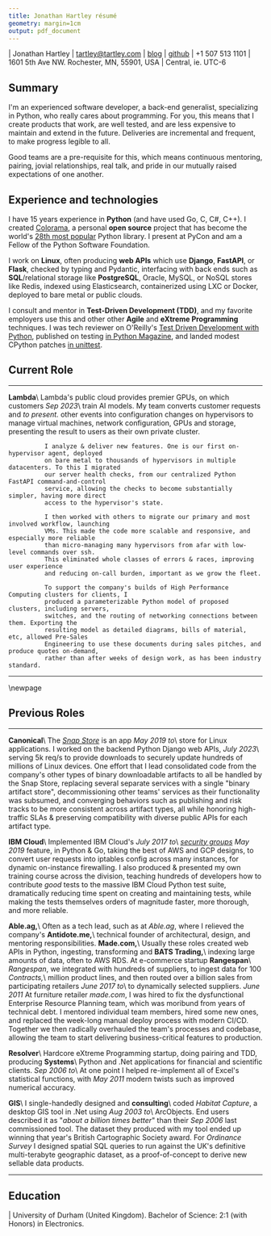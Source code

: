 ```yaml
---
title: Jonathan Hartley résumé
geometry: margin=1cm
output: pdf_document
---
```


| Jonathan Hartley | [tartley@tartley.com][email] | [blog][blog] | [github][github] | +1 507 513 1101
| 1601 5th Ave NW. Rochester, MN, 55901, USA | Central, ie. UTC-6

[email]: mailto:tartley@tartley.com
[blog]: https://www.tartley.com/tags/software
[github]: https://github.com/tartley

## Summary

I'm an experienced software developer, a back-end generalist, specializing in Python, who
really cares about programming. For you, this means that I create products that work, are well
tested, and are less expensive to maintain and extend in the future. Deliveries are incremental and
frequent, to make progress legible to all.

Good teams are a pre-requisite for this, which means continuous mentoring, pairing, jovial
relationships, real talk, and pride in our mutually raised expectations of one another.

## Experience and technologies

I have 15 years experience in **Python** (and have used Go, C, C#, C++). I created
[Colorama](https://pypi.python.org/pypi/colorama), a personal **open source** project that has
become the world's [28th most popular](https://hugovk.github.io/top-pypi-packages/#colorama) Python
library. I present at PyCon and am a Fellow of the Python Software Foundation.

I work on **Linux**, often producing **web APIs** which use
**Django**, **FastAPI**, or **Flask**, checked by typing and Pydantic,
interfacing with back ends such as **SQL**/relational storage like **PostgreSQL**,
Oracle, MySQL, or NoSQL stores like Redis, indexed using Elasticsearch, containerized
using LXC or Docker, deployed to bare metal or public clouds.

I consult and mentor in **Test-Driven Development (TDD)**, and my favorite employers use
this and other other **Agile** and **eXtreme Programming** techniques.
I was tech reviewer on O'Reilly's [Test Driven Development with
Python](https://www.oreilly.com/library/view/test-driven-development-with/9781491958698), published
on testing [in Python
Magazine](https://www.tartley.com/posts/acceptance-testing-net-applications-using-ironpython), and
landed modest CPython patches [in
unittest](https://github.com/python/cpython/commit/1341bb0019868345bab8adff94263c81e1d66eae#diff-d1243956feb505c5459fc05387e194609efb5c350cee202942be47ed30d7d7d0R354).

## Current Role

------------- ---------------------------------------------------------------------------------
**Lambda**\   Lambda's public cloud provides premier GPUs, on which customers
*Sep 2023*\   train AI models. My team converts customer requests and
*to present.* other events into configuration changes on hypervisors to manage virtual
              machines, network configuration, GPUs and storage, presenting the
              result to users as their own private cluster.

              I analyze & deliver new features. One is our first on-hypervisor agent, deployed
              on bare metal to thousands of hypervisors in multiple datacenters. To this I migrated
              our server health checks, from our centralized Python FastAPI command-and-control
              service, allowing the checks to become substantially simpler, having more direct
              access to the hypervisor's state.

              I then worked with others to migrate our primary and most involved workflow, launching
              VMs. This made the code more scalable and responsive, and especially more reliable
              than micro-managing many hypervisors from afar with low-level commands over ssh.
              This eliminated whole classes of errors & races, improving user experience
              and reducing on-call burden, important as we grow the fleet.

              To support the company's builds of High Performance Computing clusters for clients, I
              produced a parameterizable Python model of proposed clusters, including servers,
              switches, and the routing of networking connections between them. Exporting the
              resulting model as detailed diagrams, bills of material, etc, allowed Pre-Sales
              Engineering to use these documents during sales pitches, and produce quotes on-demand,
              rather than after weeks of design work, as has been industry standard.

------------- ---------------------------------------------------------------------------------

\newpage

## Previous Roles

------------------ ---------------------------------------------------------------------------------
**Canonical**\     The [*Snap Store*](https://snapcraft.io/store) is an app
*May 2019 to*\     store for Linux applications. I worked on the backend Python Django web APIs,
*July 2023*\       serving 5k req/s to provide downloads to securely update hundreds of millions of
                   Linux devices. One effort that I lead consolidated code from the company's other
                   types of binary downloadable artifacts to all be handled by the Snap Store,
                   replacing several separate services with a single "binary artifact store",
                   decommissioning other teams' services as their functionality was
                   subsumed, and converging behaviors such as publishing and risk tracks to be more
                   consistent across artifact types, all while honoring high-traffic SLAs &
                   preserving compatibility with diverse public APIs for each artifact type.

**IBM Cloud**\     Implemented IBM Cloud's
*July 2017 to*\    [*security groups*](https://www.tartley.com/posts/illustrating-uses-of-ibm-cloud-security-groups/)
*May 2019*         feature, in Python & Go, taking the best of AWS and GCP designs, to
                   convert user requests into iptables config across
                   many instances, for dynamic on-instance firewalling. I also produced &
                   presented my own training course across the division, teaching hundreds of developers
                   how to contribute *good* tests to the massive IBM Cloud Python test suite,
                   dramatically reducing time spent on creating and maintaining tests, while making
                   the tests themselves orders of magnitude faster, more thorough, and
                   more reliable.

**Able.ag,**\      Often as a tech lead, such as at *Able.ag*, where I relieved the company's
**Antidote.me,**\  technical founder of architectural, design, and mentoring responsibilities.
**Made.com,**\     Usually these roles created web APIs in Python, ingesting, transforming and
**BATS Trading,**\ indexing large amounts of data, often to AWS RDS. At e-commerce startup
**Rangespan**\     *Rangespan*, we integrated with hundreds of suppliers, to ingest data for 100
*Contracts,*\      million product lines, and then routed over a billion sales from participating retailers
*June 2017 to*\    to dynamically selected suppliers.
*June 2011*        At furniture retailer *made.com*, I was hired to fix the dysfunctional Enterprise
                   Resource Planning team, which was moribund from years of technical debt. I
                   mentored individual team members, hired some new ones, and replaced the
                   week-long manual deploy process with modern CI/CD. Together we then radically
                   overhauled the team's processes and codebase, allowing the team to start
                   delivering business-critical features to production.

**Resolver**\      Hardcore eXtreme Programming startup, doing pairing and TDD, producing
**Systems**\       Python and .Net applications for financial and scientific clients.
*Sep 2006 to*\     At one point I helped re-implement all of Excel's statistical functions, with
*May 2011*         modern twists such as improved numerical accuracy.

**GIS**\           I single-handedly designed and
**consulting**\    coded *Habitat Capture*, a desktop GIS tool in .Net using
*Aug 2003 to*\     ArcObjects. End users described it as "*about a billion times better*" than their
*Sep 2006*         last commissioned tool. The dataset they produced with my tool ended up winning
                   that year's British Cartographic Society award. For *Ordinance Survey* I
                   designed spatial SQL queries to run against the UK's definitive multi-terabyte
                   geographic dataset, as a proof-of-concept to derive new sellable data products.

------------------ ---------------------------------------------------------------------------------

## Education

| University of Durham (United Kingdom). Bachelor of Science: 2:1 (with Honors) in Electronics.

